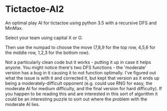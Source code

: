 # Tictactoe-AI2

An optimal play AI for tictactoe using python 3.5 with a recursive DFS and MinMax. 

Select your team using capital X or O.

Then use the numpad to choose the move (7,8,9 for the top row, 4,5,6 for the middle row, 1,2,3 for the bottom row).


Not a particularly clean code but it works - putting it up in case it helps anyone. You might notice there's two DFS functions - the 'moderate' version has a bug in it causing it to not function optimally. I've figured out what the issue is with it and corrected it, but kept that version as it ends up being a moderately-difficult opponent (e.g. could use RNG for easy, the moderate AI for medium difficulty, and the final version for hard difficulty). If you happen to be reading this and are interested in this sort of algorithm it could be an interesting puzzle to sort out where the problem with the moderate AI lies. 
